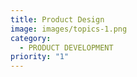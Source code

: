 ```yaml
---
title: Product Design
image: images/topics-1.png
category:
  - PRODUCT DEVELOPMENT
priority: "1"
---
```

